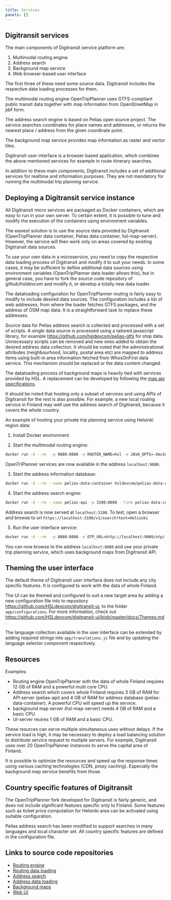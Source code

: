 ```yaml
---
title: Services
panels: []
---
```


## Digitransit services

The main components of Digitransit service platform are:

1. Multimodal routing engine
2. Address search
3. Background map service
4. Web browser-based user interface

The first three of these need some source data. Digitransit includes the respective data loading processes for them.

The multimodal routing engine OpenTripPlanner uses GTFS-compliant public transit data together with map information from OpenStreetMap in pbf form.

The address search engine is based on Pelias open source project. The service searches coordinates for place names and addresses, or
returns the nearest place / address from the given coordinate point.

The background map service provides map information as raster and vector tiles.

Digitransit user interface is a browser based application, which combines the above mentioned services for example in route itinerary searches.

In addition to these main components, Digitransit includes a set of additional services for realtime and information purposes. They are not
mandatory for running the multimodal trip planning service.


## Deploying a Digitransit service instance

All Digitransit micro services are packaged as Docker containers, which are easy to run in your own server. To certain extent,
it is possible to tune and modify the execution of the containers using environment variables.

The easiest solution is to use the source data provided by Digitransit (OpenTripPlanner data container, Pelias data container, hsl-map-server).
However, the service will then work only on areas covered by existing Digitransit data sources.

To use your own data in a microservice, you need to copy the respective data loading process of Digitransit and modify it to suit your needs.
In some cases, it may be sufficient to define additional data sources using environment variables (OpenTripPlanner data loader allows this),
but in general case, you have to fork the source code repository of github/hsldevcom and modify it, or develop a totally new data loader.

The dataloading configuration for OpenTripPlanner routing is fairly easy to modify to include desired data sources.
The configuration includes a list of web addresses, from where the loader fetches GTFS packages, and the address of OSM map data.
It is a straightforward task to replace these addresses.

Source data for Pelias address search is collected and processed with a set of scripts. A single data source is processed using
a tailored javascript library, for example https://github.com/hsldevcom/pelias-gtfs for stop data. Unnecessary scripts can be removed and new
ones added to obtain the desired address data collection. It should be noted that the administrational attributes (neighbourhood, locality, postal area etc)
are mapped to address items using built-in area information fetched from WhosOnFirst data service. This mechanism should be replaced
or the data content changed.

The dataloading process of background maps is heavily tied with services provided by HSL. A replacement can be developed by following
the [map api specifications](../developers/apis/4-map-api).


It should be noted that hosting only a subset of services and using APIs of Digitransit for the rest is also possible. For example, a new local
routing service in Finland may well use the address search of Digitransit, because it covers the whole country.

An example of hosting your private  trip planning service using Helsinki region data:

1. Install Docker environment

2. Start the multimodal routing engine:

```bash
docker run -d --rm  -p 9080:8080 -e ROUTER_NAME=hsl -e JAVA_OPTS=-Xmx3g -e ROUTER_DATA_CONTAINER_URL=https://api.digitransit.fi/routing-data/v2/hsl hsldevcom/opentripplanner:prod
```

OpenTriPlanner services are now available in the address `localhost:9080`.

3. Start the address information database:

```bash
docker run -d --rm --name pelias-data-container hsldevcom/pelias-data-container
```

4. Start the address search engine:

```bash
docker run -d --rm --name pelias-api -p 3100:8080 --link pelias-data-container:pelias-data-container hsldevcom/pelias-api
```

Address search is now served at `localhost:3100`. To test, open a browser and browse to url `https://localhost:3100/v1/search?text=Helsinki`

5. Run the user interface service:

```bash
docker run -d --rm  -p 8080:8080 -e OTP_URL=http://localhost:9080/otp/ -e CONFIG=hsl -e GEOCODING_BASE_URL=localhost:3100/v1 hsldevcom/digitransit-ui
```

You can now browse to the address `localhost:8080` and use your private trip planning service, which uses background maps from Digitransit API.


## Theming the user interface

The default theme of Digitransit user interface does not include any city specific features. It is configured to work with the data of whole Finland.

The UI can be themed and configured to suit a new target area by adding a new configuration file into to repository
https://github.com/HSLdevcom/digitransit-ui, to the folder `app/configurations`. For more information, check out
https://github.com/HSLdevcom/digitransit-ui/blob/master/docs/Themes.md .

The language collection available in the user interface can be extended by adding required strings into `app/translations.js` file and by updating
the language selector component respectively.


## Resources

Examples:

- Routing engine OpenTripPlanner with the data of whole Finland requires 12 GB of RAM and a powerful multi core CPU.
- Address search which covers whole Finland requires 3 GB of RAM for API server (pelias-api) and 4 GB of RAM for address database (pelias-data-container).
A powerful CPU will speed up the service.
- background map server (hsl-map-server) needs 4 GB of RAM and a basic CPU.
- UI-server reuires 1 GB of RAM and a basic CPU.

These resurces can serve multiple simultaneous uses without delays. If the service load is high, it may be necessary to deploy a load balancing
solution to distribute service request to multiple servers. For example, Digitransit uses over 20 OpenTripPlanner instances to serve
the capital area of Finland.


It is possible to optimize the resources and speed up the response times using various caching technologies (CDN, proxy caching).
Especially the background map service benefits from those.


## Country specific features of Digitransit

The OpenTripPlanner fork developed for Digitransit is fairly generic, and does not include significant features specific only to Finland.
Some features such as ticket price computation for Helsinki area can be activated using suitable configuration.

Pelias address search has been modified to support searches in many languages and local character set. All country specific features are defined
in the configuration file.

## Links to source code repositories

- [Routing engine](https://github.com/HSLdevcom/OpenTripPlanner)
- [Routing data loading](https://github.com/HSLdevcom/OpenTripPlanner-data-container)
- [Address search](https://github.com/HSLdevcom/pelias-api)
- [Address data loading](https://github.com/HSLdevcom/pelias-data-container)
- [Background maps](https://github.com/HSLdevcom/hsl-map-server)
- [Web UI](https://github.com/HSLdevcom/digitransit-ui)




